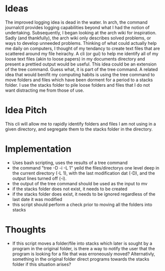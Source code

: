 # Ideas
The improved logging idea is dead in the water. In arch, the command journalctl provides logging capabilities beyond what I had the notion of undertaking.
Subsequently, I began looking at the arch wiki for inspiration.
Sadly (and thankfully), the arch wiki only describes solved problems, or ways to develop unneeded problems.
Thinking of what could actually help me daily on computers, I thought of my tendancy to create text files that are scattered around my file heirachy. A cli (or gui) to help me identify all of my loose text files (akin to loose papers) in my documents directory and present a prettied output would be useful. This idea could be an extension of the tree command. Guess what, it is part of the tree command. A related idea that would benifit my computing habits is using the tree command to move folders and files which have been dorment for a period to a stacks folder. I use the stacks folder to pile loose folders and files that I do not want distracting me from those of use.

# Idea Pitch
This cli will allow me to rapidly identify folders and files I am not using in a given directory, and segregate them to the stacks folder in the directory.

# Implementation
* Uses bash scripting, uses the results of a tree command
* the command "tree -D -i -L 1" yeild the files/directorys one level deep in the current directory (-L 1), with the last modification dat (-D), and the output lines turned off (-i).
* the output of the tree command should be used as the input to mv
* if the stacks folder does not exist, it needs to be created
* if the stacks folder does exist, it needs to be ignored regardless of the last date it was modified
* this script should perform a check prior to moving all the folders into stacks

# Thoughts
* If this script moves a folder/file into stacks which later is sought by a program in the original folder, is there a way to notify the user that the program is looking for a file that was erroneously moved? Alternativly, something in the original folder direct programs towards the stacks folder if this situation arises?